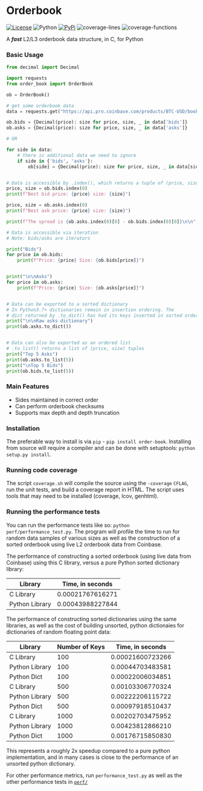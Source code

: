 # Orderbook

[![License](https://img.shields.io/badge/license-GLPv3-blue.svg)](LICENSE)
![Python](https://img.shields.io/badge/Python-3.8+-green.svg)
[![PyPi](https://img.shields.io/badge/PyPi-order--book-brightgreen)](https://pypi.python.org/pypi/order-book)
![coverage-lines](https://img.shields.io/badge/coverage%3A%20lines-84.6%25-blue)
![coverage-functions](https://img.shields.io/badge/coverage%3A%20functions-100%25-blue)


A ***fast*** L2/L3 orderbook data structure, in C, for Python


### Basic Usage

```python
from decimal import Decimal

import requests
from order_book import OrderBook

ob = OrderBook()

# get some orderbook data
data = requests.get("https://api.pro.coinbase.com/products/BTC-USD/book?level=2").json()

ob.bids = {Decimal(price): size for price, size, _ in data['bids']}
ob.asks = {Decimal(price): size for price, size, _ in data['asks']}

# OR

for side in data:
    # there is additional data we need to ignore
    if side in {'bids', 'asks'}:
        ob[side] = {Decimal(price): size for price, size, _ in data[side]}


# Data is accessible by .index(), which returns a tuple of (price, size) at that level in the book
price, size = ob.bids.index(0)
print(f"Best bid price: {price} size: {size}")

price, size = ob.asks.index(0)
print(f"Best ask price: {price} size: {size}")

print(f"The spread is {ob.asks.index(0)[0] - ob.bids.index(0)[0]}\n\n")

# Data is accessible via iteration
# Note: bids/asks are iterators

print("Bids")
for price in ob.bids:
    print(f"Price: {price} Size: {ob.bids[price]}")


print("\n\nAsks")
for price in ob.asks:
    print(f"Price: {price} Size: {ob.asks[price]}")


# Data can be exported to a sorted dictionary
# In Python3.7+ dictionaries remain in insertion ordering. The
# dict returned by .to_dict() has had its keys inserted in sorted order
print("\n\nRaw asks dictionary")
print(ob.asks.to_dict())


# Data can also be exported as an ordered list
# .to_list() returns a list of (price, size) tuples
print("Top 5 Asks")
print(ob.asks.to_list(5))
print("\nTop 5 Bids")
print(ob.bids.to_list(5))

```

### Main Features

* Sides maintained in correct order
* Can perform orderbook checksums
* Supports max depth and depth truncation


### Installation

The preferable way to install is via `pip` - `pip install order-book`. Installing from source will require a compiler and can be done with setuptools: `python setup.py install`.


### Running code coverage

The script `coverage.sh` will compile the source using the `-coverage` `CFLAG`, run the unit tests, and build a coverage report in HTML. The script uses tools that may need to be installed (coverage, lcov, genhtml).


### Running the performance tests

You can run the performance tests like so: `python perf/performance_test.py`. The program will profile the time to run for random data samples of various sizes as well as the construction of a sorted orderbook using live L2 orderbook data from Coinbase.

The performance of constructing a sorted orderbook (using live data from Coinbase) using this C library, versus a pure Python sorted dictionary library:


| Library        | Time, in seconds |
| ---------------| ---------------- |
| C Library      | 0.00021767616271 |
| Python Library | 0.00043988227844 |

The performance of constructing sorted dictionaries using the same libraries, as well as the cost of building unsorted, python dictionaies for dictionaries of random floating point data:


| Library        | Number of Keys | Time, in seconds |
| -------------- | -------------- | ---------------- |
| C Library      |     100        | 0.00021600723266 |
| Python Library |     100        | 0.00044703483581 |
| Python Dict    |     100        | 0.00022006034851 |
| C Library      |     500        | 0.00103306770324 |
| Python Library |     500        | 0.00222206115722 |
| Python Dict    |     500        | 0.00097918510437 |
| C Library      |     1000       | 0.00202703475952 |
| Python Library |     1000       | 0.00423812866210 |
| Python Dict    |     1000       | 0.00176715850830 |


This represents a roughly 2x speedup compared to a pure python implementation, and in many cases is close to the performance of an unsorted python dictionary.


For other performance metrics, run `performance_test.py` as well as the other performance tests in [`perf/`](perf/)
